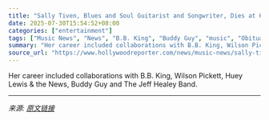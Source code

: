 ```yaml
---
title: "Sally Tiven, Blues and Soul Guitarist and Songwriter, Dies at 68"
date: 2025-07-30T15:54:52+08:00
categories: ["entertainment"]
tags: ["Music News", "News", "B.B. King", "Buddy Guy", "music", "Obituaries"]
summary: "Her career included collaborations with B.B. King, Wilson Pickett, Huey Lewis &#38; the News, Buddy Guy and The Jeff Healey Band."
source_url: "https://www.hollywoodreporter.com/news/music-news/sally-tiven-dead-guitarist-songwriter-1236333782/"
---
```


Her career included collaborations with B.B. King, Wilson Pickett, Huey Lewis &#38; the News, Buddy Guy and The Jeff Healey Band.

---

*来源: [原文链接](https://www.hollywoodreporter.com/news/music-news/sally-tiven-dead-guitarist-songwriter-1236333782/)*
